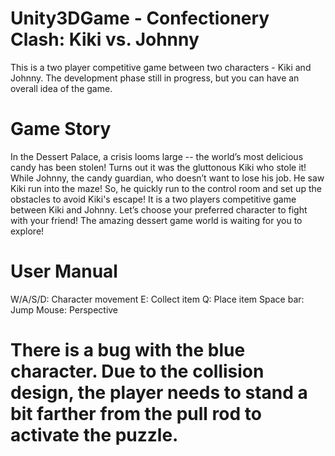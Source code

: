# Unity3DGame - Confectionery Clash: Kiki vs. Johnny
This is a two player competitive game between two characters - Kiki and Johnny. The development phase still in progress, but you can have an overall idea of the game.

# Game Story
In the Dessert Palace, a crisis looms large -- the world’s most delicious candy has been stolen! Turns out it was the gluttonous Kiki who stole it! While Johnny, the candy guardian, who doesn’t want to lose his job. He saw Kiki run into the maze! So, he quickly run to the control room and set up the obstacles to avoid Kiki's escape! It is a two players competitive game between Kiki and Johnny. Let’s choose your preferred character to fight with your friend! The amazing dessert game world is waiting for you to explore! 

# User Manual
W/A/S/D: Character movement
E: Collect item
Q: Place item
Space bar: Jump
Mouse: Perspective

# There is a bug with the blue character. Due to the collision design, the player needs to stand a bit farther from the pull rod to activate the puzzle.